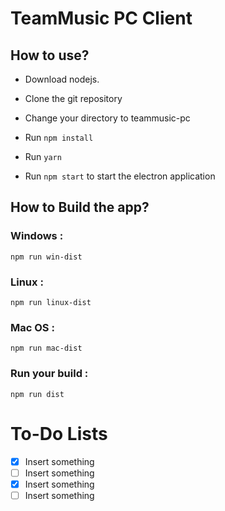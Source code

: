 
# TeamMusic PC Client

## How to use?

- Download nodejs.

- Clone the git repository

- Change your directory to teammusic-pc

- Run `npm install`

- Run `yarn`

- Run `npm start` to start the electron application

## How to Build the app?
### Windows :
    npm run win-dist
    
### Linux :
    npm run linux-dist

### Mac OS :
    npm run mac-dist
    
### Run your build :
    npm run dist

# To-Do Lists

 - [X] Insert something
 - [ ] Insert something
 - [X] Insert something
 - [ ] Insert something
